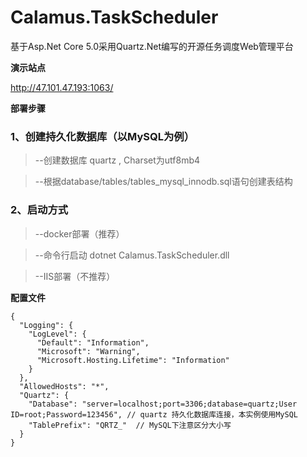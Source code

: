 # Calamus.TaskScheduler
基于Asp.Net Core 5.0采用Quartz.Net编写的开源任务调度Web管理平台

**演示站点**

http://47.101.47.193:1063/

**部署步骤**

### 1、创建持久化数据库（以MySQL为例）

> --创建数据库 quartz , Charset为utf8mb4

> --根据database/tables/tables_mysql_innodb.sql语句创建表结构

### 2、启动方式
> --docker部署（推荐）

> --命令行启动 dotnet Calamus.TaskScheduler.dll

> --IIS部署（不推荐）

**配置文件**
```
{
  "Logging": {
    "LogLevel": {
      "Default": "Information",
      "Microsoft": "Warning",
      "Microsoft.Hosting.Lifetime": "Information"
    }
  },
  "AllowedHosts": "*",
  "Quartz": {
    "Database": "server=localhost;port=3306;database=quartz;User ID=root;Password=123456", // quartz 持久化数据库连接，本实例使用MySQL
    "TablePrefix": "QRTZ_"  // MySQL下注意区分大小写
  }
}

```
